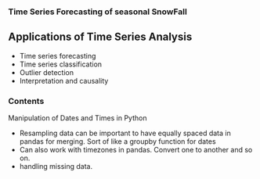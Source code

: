 ### Time Series Forecasting of seasonal SnowFall

## Applications of Time Series Analysis 

- Time series forecasting
- Time series classification
- Outlier detection
- Interpretation and causality

### Contents
 Manipulation of Dates and Times in Python
- Resampling data can be important to have equally spaced data in pandas for merging.  Sort of like a groupby function for dates
- Can also work with timezones in pandas.  Convert one to another and so on.
- handling missing data.
